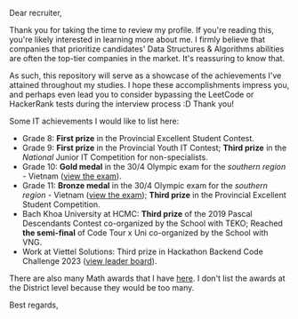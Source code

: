 Dear recruiter,

Thank you for taking the time to review my profile. If you're reading this, you're likely interested in learning more about me. I firmly believe that companies that prioritize candidates' Data Structures & Algorithms abilities are often the top-tier companies in the market. It's reassuring to know that.

As such, this repository will serve as a showcase of the achievements I've attained throughout my studies. I hope these accomplishments impress you, and perhaps even lead you to consider bypassing the LeetCode or HackerRank tests during the interview process :D Thank you!

Some IT achievements I would like to list here:

- Grade 8: **First prize** in the Provincial Excellent Student Contest.
- Grade 9: **First prize** in the Provincial Youth IT Contest; **Third prize** in the *National* Junior IT Competition for non-specialists.
- Grade 10: **Gold medal** in the 30/4 Olympic exam for the *southern region* - Vietnam ([view the exam](G10_exam.pdf)).
- Grade 11: **Bronze medal** in the 30/4 Olympic exam for the *southern region* - Vietnam ([view the exam](G11_exam.pdf)); **Third prize** in the Provincial Excellent Student Competition.
- Bach Khoa University at HCMC: **Third prize** of the 2019 Pascal Descendants Contest co-organized by the School with TEKO; Reached **the semi-final** of Code Tour x Uni co-organized by the School with VNG.
- Work at Viettel Solutions: Third prize in Hackathon Backend Code Challenge 2023 ([view leader board](https://www.hackerrank.com/contests/backend-code-challenge/leaderboard)).

There are also many Math awards that I have [here](Math). I don't list the awards at the District level because they would be too many.

Best regards,
